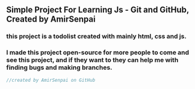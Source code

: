 ## Simple Project For Learning Js - Git and GitHub, Created by AmirSenpai

### this project is a todolist created with mainly html, css and js.

### I made this project open-source for more people to come and see this project, and if they want to they can help me with finding bugs and making branches.
```javascript
//created by AmirSenpai on GitHub
```